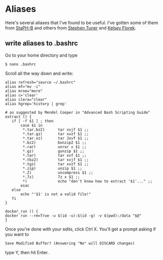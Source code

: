 # Aliases
Here's several aliases that I've found to be useful. I've gotten some of them from [StaPH-B](https://github.com/StaPH-B)
and others from [Stephen Tuner](https://github.com/stephenturner/oneliners) and [Kelsey Florek](https://github.com/k-florek).

## write aliases to .bashrc
Go to your home directory and type
  
```
$ nano .bashrc
```

Scroll all the way down and write:

```
alias refresh="source ~/.bashrc"
alias mf="mv -i"
alias mroe="more"
alias c='clear'
alias clera="clear"
alias hgrep='history | grep'

# as suggested by Mendel Cooper in "Advanced Bash Scripting Guide"
extract () {
   if [ -f $1 ] ; then
       case $1 in
        *.tar.bz2)      tar xvjf $1 ;;
        *.tar.gz)       tar xvzf $1 ;;
        *.tar.xz)       tar Jxvf $1 ;;
        *.bz2)          bunzip2 $1 ;;
        *.rar)          unrar x $1 ;;
        *.gz)           gunzip $1 ;;
        *.tar)          tar xvf $1 ;;
        *.tbz2)         tar xvjf $1 ;;
        *.tgz)          tar xvzf $1 ;;
        *.zip)          unzip $1 ;;
        *.Z)            uncompress $1 ;;
        *.7z)           7z x $1 ;;
        *)              echo "don't know how to extract '$1'..." ;;
       esac
   else
       echo "'$1' is not a valid file!"
   fi
}

docker_run () {
docker run --rm=True -u $(id -u):$(id -g) -v $(pwd):/data "$@"
}
```
Once you're done with your edits, click Ctrl X. You'll get a prompt asking if you want to 

```
Save Modified Buffer? (Answering "No" will DISCARD changes)
```
type Y, then hit Enter. 
